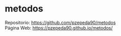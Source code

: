 # metodos

Repositorio: https://github.com/pzepeda90/metodos <br>
Página Web: https://pzepeda90.github.io/metodos/
